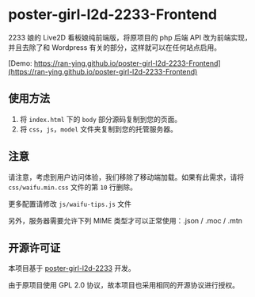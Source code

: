 # poster-girl-l2d-2233-Frontend

2233 娘的 Live2D 看板娘纯前端版，将原项目的 php 后端 API 改为前端实现，并且去除了和 Wordpress 有关的部分，这样就可以在任何站点启用。

[Demo: https://ran-ying.github.io/poster-girl-l2d-2233-Frontend](https://ran-ying.github.io/poster-girl-l2d-2233-Frontend)

## 使用方法

1. 将 `index.html` 下的 `body` 部分源码复制到您的页面。
2. 将 `css`，`js`，`model` 文件夹复制到您的托管服务器。

## 注意

请注意，考虑到用户访问体验，我们移除了移动端加载。如果有此需求，请将 `css/waifu.min.css` 文件的第 `10` 行删除。

更多配置请修改 `js/waifu-tips.js` 文件

另外，服务器需要允许下列 MIME 类型才可以正常使用：.json / .moc / .mtn

## 开源许可证

本项目基于 [poster-girl-l2d-2233](https://github.com/xb2016/poster-girl-l2d-2233) 开发。

由于原项目使用 GPL 2.0 协议，故本项目也采用相同的开源协议进行授权。
